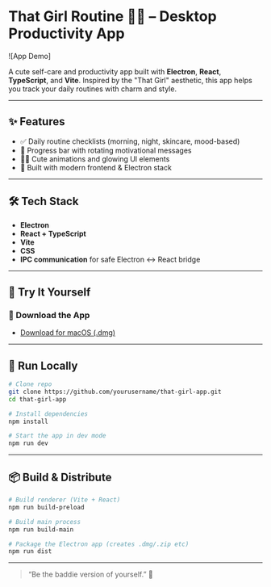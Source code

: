 # That Girl Routine 💅🏻 – Desktop Productivity App

![App Demo]

A cute self-care and productivity app built with **Electron**, **React**, **TypeScript**, and **Vite**. Inspired by the "That Girl" aesthetic, this app helps you track your daily routines with charm and style.

---

## ✨ Features

- ✅ Daily routine checklists (morning, night, skincare, mood-based)
- 💖 Progress bar with rotating motivational messages
- 💅🏻 Cute animations and glowing UI elements
- 🎯 Built with modern frontend & Electron stack

---

## 🛠 Tech Stack

- **Electron**
- **React + TypeScript**
- **Vite**
- **CSS**
- **IPC communication** for safe Electron <-> React bridge

---

## 🧪 Try It Yourself

### 🔗 Download the App

- [Download for macOS (.dmg)](https://drive.google.com/file/d/1j8vwnHNtJRXORo5IaQqnN4LWWr4CMTX6/view?usp=drive_link)

---

## 🚀 Run Locally

```bash
# Clone repo
git clone https://github.com/yourusername/that-girl-app.git
cd that-girl-app

# Install dependencies
npm install

# Start the app in dev mode
npm run dev
```

---

## 📦 Build & Distribute

```bash
# Build renderer (Vite + React)
npm run build-preload

# Build main process
npm run build-main

# Package the Electron app (creates .dmg/.zip etc)
npm run dist
```

---

> “Be the baddie version of yourself.” 💖
